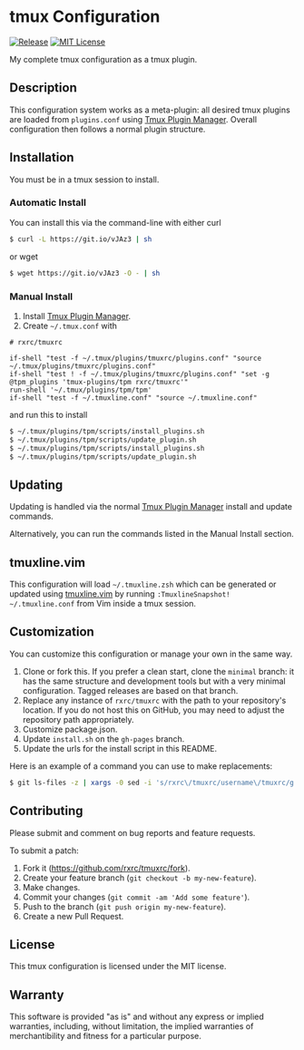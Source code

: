 # tmux Configuration

[![Release](https://img.shields.io/github/release/rxrc/tmuxrc.svg)](https://github.com/rxrc/tmuxrc/releases)
[![MIT License](https://img.shields.io/github/license/rxrc/tmuxrc.svg)](./LICENSE.txt)

My complete tmux configuration as a tmux plugin.

## Description

This configuration system works as a meta-plugin:
all desired tmux plugins are loaded from `plugins.conf` using
[Tmux Plugin Manager].
Overall configuration then follows a normal plugin structure.

[Tmux Plugin Manager]: https://github.com/tmux-plugins/tpm

## Installation

You must be in a tmux session to install.

### Automatic Install

You can install this via the command-line with either curl

```bash
$ curl -L https://git.io/vJAz3 | sh
```

or wget

```bash
$ wget https://git.io/vJAz3 -O - | sh
```

### Manual Install

1. Install [Tmux Plugin Manager].
2. Create `~/.tmux.conf` with

```tmux
# rxrc/tmuxrc

if-shell "test -f ~/.tmux/plugins/tmuxrc/plugins.conf" "source ~/.tmux/plugins/tmuxrc/plugins.conf"
if-shell "test ! -f ~/.tmux/plugins/tmuxrc/plugins.conf" "set -g @tpm_plugins 'tmux-plugins/tpm rxrc/tmuxrc'"
run-shell '~/.tmux/plugins/tpm/tpm'
if-shell "test -f ~/.tmuxline.conf" "source ~/.tmuxline.conf"
```

and run this to install

```bash
$ ~/.tmux/plugins/tpm/scripts/install_plugins.sh
$ ~/.tmux/plugins/tpm/scripts/update_plugin.sh
$ ~/.tmux/plugins/tpm/scripts/install_plugins.sh
$ ~/.tmux/plugins/tpm/scripts/update_plugin.sh
```

## Updating

Updating is handled via the normal [Tmux Plugin Manager]
install and update commands.

Alternatively, you can run the commands listed in the Manual Install section.

## tmuxline.vim

This configuration will load `~/.tmuxline.zsh`
which can be generated or updated using [tmuxline.vim]
by running `:TmuxlineSnapshot! ~/.tmuxline.conf`
from Vim inside a tmux session.

[tmuxline.vim]: https://github.com/edkolev/tmuxline.vim

## Customization

You can customize this configuration or manage your own in the same way.

1. Clone or fork this.
   If you prefer a clean start, clone the `minimal` branch:
   it has the same structure and development tools but with
   a very minimal configuration.
   Tagged releases are based on that branch.
2. Replace any instance of `rxrc/tmuxrc`
   with the path to your repository's location.
   If you do not host this on GitHub,
   you may need to adjust the repository path appropriately.
3. Customize package.json.
4. Update `install.sh` on the `gh-pages` branch.
5. Update the urls for the install script in this README.

Here is an example of a command you can use to make replacements:

```bash
$ git ls-files -z | xargs -0 sed -i 's/rxrc\/tmuxrc/username\/tmuxrc/g'
```

## Contributing

Please submit and comment on bug reports and feature requests.

To submit a patch:

1. Fork it (https://github.com/rxrc/tmuxrc/fork).
2. Create your feature branch (`git checkout -b my-new-feature`).
3. Make changes.
4. Commit your changes (`git commit -am 'Add some feature'`).
5. Push to the branch (`git push origin my-new-feature`).
6. Create a new Pull Request.

## License

This tmux configuration is licensed under the MIT license.

## Warranty

This software is provided "as is" and without any express or
implied warranties, including, without limitation, the implied
warranties of merchantibility and fitness for a particular
purpose.
